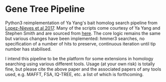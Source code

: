 # Gene Tree Pipeline 

Python3 reimplementation of Ya Yang's bait homolog search pipeline from [Lopez-Nieves et al 2017](https://nph.onlinelibrary.wiley.com/doi/full/10.1111/nph.14822). Many of the scripts come courtesy of Ya Yang and Stephen Smith and are sourced from [here](https://bitbucket.org/yangya/adh_2016/src/master/). The core logic remains the same but various changes have been implemented: hmmer3 searches, no specification of a number of hits to preserve, continuous iteration until tip number has stabilised. 

I intend this pipeline to be the platform for some extensions in homology searching using various different tools. Usage (at your own risk) is totally fine, but please cite the above paper and the associated papers of any tools used, e.g. MAFFT, FSA, IQ-TREE, etc. a list of which is forthcoming.  
